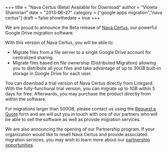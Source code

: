 +++
  title = "Nava Certus (Beta) Available for Download"
  author = "Violeta Shamirian"
  date = "2013-06-27"
  category = ["google apps migration","nava certus"]
  draft = false
  showthedate = true
+++

We are proud to announce the Beta release of [Nava Certus](/products/nava-certus), our powerful Google Drive migration software.

With this version of Nava Certus, you will be able to:

- Migrate files from a file server to a single Google Drive account for centralized sharing
- Migrate files based on file ownership (Distributed Migration) allowing you to distribute all your files and take advantage of up to 30GB built-in storage in Google Drive for each user.

You can download a trial version of Nava Certus directly from Linkgard. With the fully-functional trial version, you can migrate up to 1GB within 5 days for free. Afterwards, you    may purchase the product directly from within the software.

For migrations larger than 500GB, please contact us using the [Request a Quote](/request-a-quote) form and we will put you in touch with one of our partners who will be able to sell the software as well as provide migration services.

We are also announcing the opening of our Partnership program. If your organization would like to resell Nava Certus and provide associated migration services, you may wish to learn more about our [partnership opportunities](/about-us/partnership).